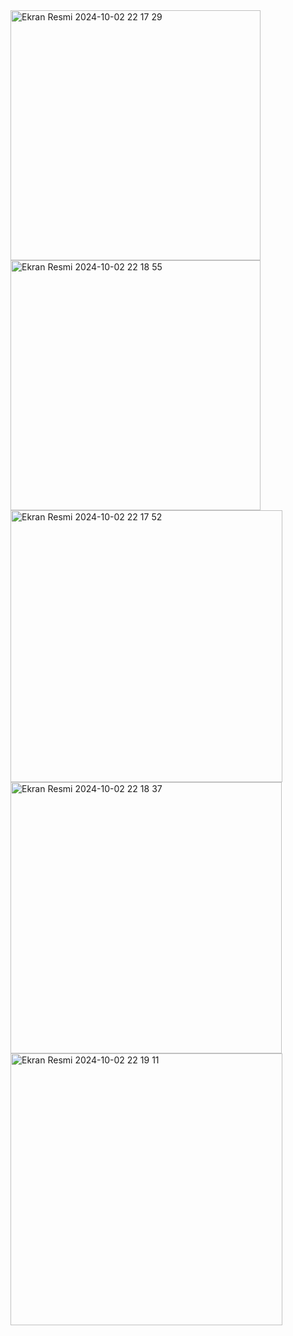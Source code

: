 <img width="400" alt="Ekran Resmi 2024-10-02 22 17 29" src="https://github.com/user-attachments/assets/be0acdf5-9bb8-4285-9b85-8f89ac3d96d9">
<img width="400" alt="Ekran Resmi 2024-10-02 22 18 55" src="https://github.com/user-attachments/assets/92bcf90e-d7a1-4e7a-941f-f21b71baa70b">
<img width="435" alt="Ekran Resmi 2024-10-02 22 17 52" src="https://github.com/user-attachments/assets/eb2c5ebe-e4f8-49f6-a92c-4fd23cc84fc3">
<img width="434" alt="Ekran Resmi 2024-10-02 22 18 37" src="https://github.com/user-attachments/assets/386ce1bc-4b26-4f10-b32f-f67e316d957b">
<img width="435" alt="Ekran Resmi 2024-10-02 22 19 11" src="https://github.com/user-attachments/assets/1d24eb0b-f994-402c-8cca-8d74caa116ad">
